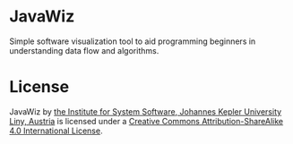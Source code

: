 # JavaWiz

Simple software visualization tool to aid programming beginners in understanding data flow and algorithms.

# License

JavaWiz by [the Institute for System Software, Johannes Kepler University Liny, Austria](https://ssw.jku.at/) is licensed under a [Creative Commons Attribution-ShareAlike 4.0 International License](http://creativecommons.org/licenses/by-sa/4.0/).